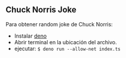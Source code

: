 ## Chuck Norris Joke

Para obtener random joke de Chuck Norris:

- Instalar [deno](https://deno.land/)
- Abrir terminal en la ubicación del archivo.
- ejecutar: ``` $ deno run --allow-net index.ts ```
